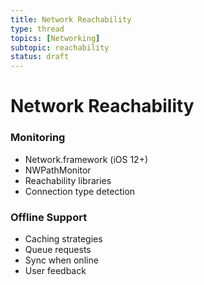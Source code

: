 ```yaml
---
title: Network Reachability
type: thread
topics: [Networking]
subtopic: reachability
status: draft
---
```


# Network Reachability


### Monitoring
- Network.framework (iOS 12+)
- NWPathMonitor
- Reachability libraries
- Connection type detection

### Offline Support
- Caching strategies
- Queue requests
- Sync when online
- User feedback

